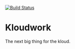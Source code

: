 [![Build Status](https://jenkins.kloudfile.io/buildStatus/icon?job=Kloudwork)](https://jenkins.kloudfile.io/job/Kloudwork/)
# Kloudwork

The next big thing for the kloud.

